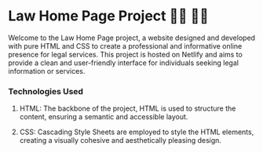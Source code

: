 # Law Home Page Project 👨‍⚖️ 👨‍⚖️

Welcome to the Law Home Page project, a website designed and developed with pure HTML and CSS to create a professional and informative online presence for legal services. This project is hosted on Netlify and aims to provide a clean and user-friendly interface for individuals seeking legal information or services.


### Technologies Used

1. HTML: The backbone of the project, HTML is used to structure the content, ensuring a semantic and accessible layout.

2. CSS: Cascading Style Sheets are employed to style the HTML elements, creating a visually cohesive and aesthetically pleasing design.
